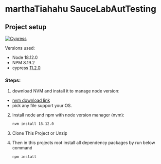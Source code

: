# marthaTiahahu SauceLabAutTesting

## Project setup
[![Cypress](https://www.cypress.io/_astro/navbar-brand.D87396b0.svg)](https://www.cypress.io/)

Versions used:
- Node 18.12.0
- NPM 8.19.2
- cypress [11.2.0](https://docs.cypress.io/guides/references/changelog#11-2-0)

### Steps:
1. download NVM and install it to manage node version:
- [nvm download link](https://github.com/coreybutler/nvm-windows/releases)
- pick any file support your OS.

2. Install node and npm with node version manager (nvm):

    ```sh
    nvm install 18.12.0
    ```

3. Clone This Project or Unzip

4. Then in this projects root install all dependency packages by run below command

    ```sh
    npm install
    ```

